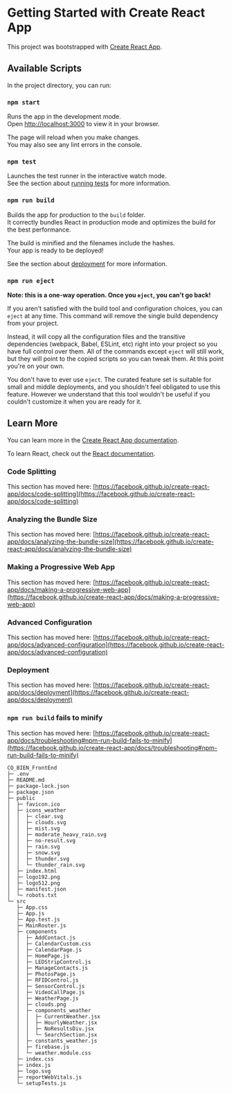 # Getting Started with Create React App

This project was bootstrapped with [Create React App](https://github.com/facebook/create-react-app).

## Available Scripts

In the project directory, you can run:

### `npm start`

Runs the app in the development mode.\
Open [http://localhost:3000](http://localhost:3000) to view it in your browser.

The page will reload when you make changes.\
You may also see any lint errors in the console.

### `npm test`

Launches the test runner in the interactive watch mode.\
See the section about [running tests](https://facebook.github.io/create-react-app/docs/running-tests) for more information.

### `npm run build`

Builds the app for production to the `build` folder.\
It correctly bundles React in production mode and optimizes the build for the best performance.

The build is minified and the filenames include the hashes.\
Your app is ready to be deployed!

See the section about [deployment](https://facebook.github.io/create-react-app/docs/deployment) for more information.

### `npm run eject`

**Note: this is a one-way operation. Once you `eject`, you can't go back!**

If you aren't satisfied with the build tool and configuration choices, you can `eject` at any time. This command will remove the single build dependency from your project.

Instead, it will copy all the configuration files and the transitive dependencies (webpack, Babel, ESLint, etc) right into your project so you have full control over them. All of the commands except `eject` will still work, but they will point to the copied scripts so you can tweak them. At this point you're on your own.

You don't have to ever use `eject`. The curated feature set is suitable for small and middle deployments, and you shouldn't feel obligated to use this feature. However we understand that this tool wouldn't be useful if you couldn't customize it when you are ready for it.

## Learn More

You can learn more in the [Create React App documentation](https://facebook.github.io/create-react-app/docs/getting-started).

To learn React, check out the [React documentation](https://reactjs.org/).

### Code Splitting

This section has moved here: [https://facebook.github.io/create-react-app/docs/code-splitting](https://facebook.github.io/create-react-app/docs/code-splitting)

### Analyzing the Bundle Size

This section has moved here: [https://facebook.github.io/create-react-app/docs/analyzing-the-bundle-size](https://facebook.github.io/create-react-app/docs/analyzing-the-bundle-size)

### Making a Progressive Web App

This section has moved here: [https://facebook.github.io/create-react-app/docs/making-a-progressive-web-app](https://facebook.github.io/create-react-app/docs/making-a-progressive-web-app)

### Advanced Configuration

This section has moved here: [https://facebook.github.io/create-react-app/docs/advanced-configuration](https://facebook.github.io/create-react-app/docs/advanced-configuration)

### Deployment

This section has moved here: [https://facebook.github.io/create-react-app/docs/deployment](https://facebook.github.io/create-react-app/docs/deployment)

### `npm run build` fails to minify

This section has moved here: [https://facebook.github.io/create-react-app/docs/troubleshooting#npm-run-build-fails-to-minify](https://facebook.github.io/create-react-app/docs/troubleshooting#npm-run-build-fails-to-minify)

```
CO_BIEN_FrontEnd
├─ .env
├─ README.md
├─ package-lock.json
├─ package.json
├─ public
│  ├─ favicon.ico
│  ├─ icons_weather
│  │  ├─ clear.svg
│  │  ├─ clouds.svg
│  │  ├─ mist.svg
│  │  ├─ moderate_heavy_rain.svg
│  │  ├─ no-result.svg
│  │  ├─ rain.svg
│  │  ├─ snow.svg
│  │  ├─ thunder.svg
│  │  └─ thunder_rain.svg
│  ├─ index.html
│  ├─ logo192.png
│  ├─ logo512.png
│  ├─ manifest.json
│  └─ robots.txt
└─ src
   ├─ App.css
   ├─ App.js
   ├─ App.test.js
   ├─ MainRouter.js
   ├─ components
   │  ├─ AddContact.js
   │  ├─ CalendarCustom.css
   │  ├─ CalendarPage.js
   │  ├─ HomePage.js
   │  ├─ LEDStripControl.js
   │  ├─ ManageContacts.js
   │  ├─ PhotosPage.js
   │  ├─ RFIDControl.js
   │  ├─ SensorControl.js
   │  ├─ VideoCallPage.js
   │  ├─ WeatherPage.js
   │  ├─ clouds.png
   │  ├─ components_weather
   │  │  ├─ CurrentWeather.jsx
   │  │  ├─ HourlyWeather.jsx
   │  │  ├─ NoResultsDiv.jsx
   │  │  └─ SearchSection.jsx
   │  ├─ constants_weather.js
   │  ├─ firebase.js
   │  └─ weather.module.css
   ├─ index.css
   ├─ index.js
   ├─ logo.svg
   ├─ reportWebVitals.js
   └─ setupTests.js

```